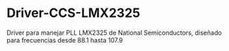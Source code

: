 # Driver-CCS-LMX2325
Driver para manejar PLL LMX2325 de National Semiconductors, diseñado para frecuencias desde 88.1 hasta 107.9 
